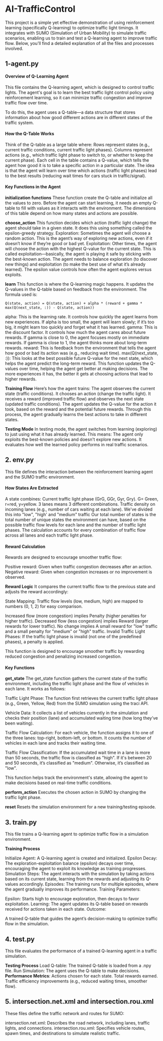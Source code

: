 # AI-TrafficControl

This project is a simple yet effective demonstration of using reinforcement learning (specifically Q-learning) to optimize traffic light timings. It integrates with SUMO (Simulation of Urban Mobility) to simulate traffic scenarios, enabling us to train and test a Q-learning agent to improve traffic flow. Below, you'll find a detailed explanation of all the files and processes involved.

## 1-agent.py

#### Overview of Q-Learning Agent
This file contains the Q-learning agent, which is designed to control traffic lights. The agent's goal is to learn the best traffic light control policy using reinforcement learning, so it can minimize traffic congestion and improve traffic flow over time.

To do this, the agent uses a Q-table—a data structure that stores information about how good different actions are in different states of the traffic system.

#### How the Q-Table Works
Think of the Q-table as a large table where:
Rows represent states (e.g., current traffic conditions, current traffic light phases).
Columns represent actions (e.g., which traffic light phase to switch to, or whether to keep the current phase).
Each cell in the table contains a Q-value, which tells the agent how good it is to take a specific action in a particular state.
The idea is that the agent will learn over time which actions (traffic light phases) lead to the best results (reducing wait times for cars stuck in traffic/signal).

#### Key Functions in the Agent

**initialization functions**
These function create the Q-table and initialize all the values to zero.
Before the agent can start learning, it needs an empty Q-table to fill with values as it interacts with the environment. The dimensions of this table depend on how many states and actions are possible.

**choose_action**
This function decides which action (traffic light change) the agent should take in a given state. It does this using something called the epsilon-greedy strategy.
Exploration: Sometimes the agent will choose a random action. This is the agent’s way of exploring new actions, even if it doesn’t know if they’re good or bad yet.
Exploitation: Other times, the agent will choose the action with the highest Q-value for the current state. This is called exploitation—basically, the agent is playing it safe by sticking with the best-known action.
The agent needs to balance exploration (to discover new things) and exploitation (to make the best use of what it’s already learned). The epsilon value controls how often the agent explores versus exploits.

**learn**
This function is where the Q-learning magic happens. It updates the Q-values in the Q-table based on feedback from the environment. The formula used is:

`Q(state, action) = Q(state, action) + alpha * (reward + gamma * max(Q(next_state, :)) - Q(state, action))`

alpha: This is the learning rate. It controls how quickly the agent learns from new experiences. If alpha is too small, the agent will learn slowly; if it’s too big, it might learn too quickly and forget what it has learned.
gamma: This is the discount factor. It controls how much the agent cares about future rewards. If gamma is close to 0, the agent focuses mostly on immediate rewards. If gamma is close to 1, the agent thinks more about long-term rewards.
reward: This is feedback from the environment that tells the agent how good or bad its action was (e.g., reducing wait time).
max(Q(next_state, :)): This looks at the best possible future Q-value for the next state, which helps the agent predict the long-term reward.
This function updates the Q-values over time, helping the agent get better at making decisions. The more experiences it has, the better it gets at choosing actions that lead to higher rewards.

**Training Flow**
Here’s how the agent trains:
The agent observes the current state (traffic conditions).
It chooses an action (change the traffic light).
It receives a reward (improved traffic flow) and observes the next state (updated traffic conditions).
The agent updates the Q-value for the action it took, based on the reward and the potential future rewards.
Through this process, the agent gradually learns the best actions to take in different states.

**Testing Mode**
In testing mode, the agent switches from learning (exploring) to just using what it has already learned. This means:
The agent only exploits the best-known policies and doesn't explore new actions.
It evaluates how well the learned policy performs in real traffic scenarios.

## 2. env.py
This file defines the interaction between the reinforcement learning agent and the SUMO traffic environment.

#### How States Are Extracted
A state combines:
Current traffic light phase (GrG, GGr, Gyr, Gry). G= Green, r=red, y=yellow. 3 lanes means 3 different combinations.
Traffic density on incoming lanes (e.g., number of cars waiting at each lane). We've divided this into "low", "high' and "medium" traffic
Our total number of states is the total number of unique states the environment can have, based on the possible traffic flow levels for each lane and the number of traffic light phases. The calculation accounts for every combination of traffic flow across all lanes and each traffic light phase.

#### Reward Calculation
Rewards are designed to encourage smoother traffic flow:

Positive reward: Given when traffic congestion decreases after an action.
Negative reward: Given when congestion increases or no improvement is observed.

**Reward Logic**
It compares the current traffic flow to the previous state and adjusts the reward accordingly:

State Mapping: Traffic flow levels (low, medium, high) are mapped to numbers (0, 1, 2) for easy comparison.

Increased flow (more congestion) implies Penalty (higher penalties for higher traffic).
Decreased flow (less congestion) implies Reward (larger rewards for lower traffic).
No change implies A small reward for "low" traffic and a small penalty for "medium" or "high" traffic.
Invalid Traffic Light Phases: If the traffic light phase is invalid (not one of the predefined phases), a penalty is applied.

This function is designed to encourage smoother traffic by rewarding reduced congestion and penalizing increased congestion.


#### Key Functions

**get_state**
The get_state function gathers the current state of the traffic environment, including the traffic light phase and the flow of vehicles in each lane. It works as follows:

Traffic Light Phase: The function first retrieves the current traffic light phase (e.g., Green, Yellow, Red) from the SUMO simulation using the traci API.

Vehicle Data: It collects a list of vehicles currently in the simulation and checks their position (lane) and accumulated waiting time (how long they’ve been waiting).

Traffic Flow Calculation: For each vehicle, the function assigns it to one of the three lanes: top-right, bottom-left, or bottom. It counts the number of vehicles in each lane and tracks their waiting time.

Traffic Flow Classification: If the accumulated wait time in a lane is more than 50 seconds, the traffic flow is classified as "high".
If it's between 20 and 50 seconds, it’s classified as "medium".
Otherwise, it’s classified as "low".

This function helps track the environment's state, allowing the agent to make decisions based on real-time traffic conditions.

**perform_action**
Executes the chosen action in SUMO by changing the traffic light phase.

**reset** 
Resets the simulation environment for a new training/testing episode.

## 3. train.py
This file trains a Q-learning agent to optimize traffic flow in a simulation environment.

**Training Process**

Initialize Agent: A Q-learning agent is created and initialized.
Epsilon Decay: The exploration-exploitation balance (epsilon) decays over time, encouraging the agent to exploit its knowledge as training progresses.
Simulation Steps: The agent interacts with the simulation by taking actions based on its current state, learning from the rewards and adjusting its Q-values accordingly.
Episodes: The training runs for multiple episodes, where the agent gradually improves its performance.
Training Parameters:

Epsilon: Starts high to encourage exploration, then decays to favor exploitation.
Learning: The agent updates its Q-table based on rewards received for actions taken in each state.
Outcome:

A trained Q-table that guides the agent’s decision-making to optimize traffic flow in the simulation.


## 4. test.py
This file evaluates the performance of a trained Q-learning agent in a traffic simulation.

**Testing Process**
Load Q-table: The trained Q-table is loaded from a .npy file.
Run Simulation: The agent uses the Q-table to make decisions.
**Performance Metrics**:
Actions chosen for each state.
Total rewards earned.
Traffic efficiency improvements (e.g., reduced waiting times, smoother flow). 

## 5. intersection.net.xml and intersection.rou.xml
These files define the traffic network and routes for SUMO:

intersection.net.xml: Describes the road network, including lanes, traffic lights, and connections.
intersection.rou.xml: Specifies vehicle routes, spawn times, and destinations to simulate realistic traffic.

